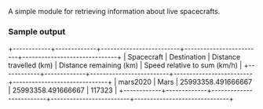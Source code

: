 A simple module for retrieving information about live spacecrafts.

### Sample output

+------------+-------------+-------------------------+-------------------------+------------------------------+
| Spacecraft | Destination | Distance travelled (km) | Distance remaining (km) | Speed relative to sum (km/h) |
+------------+-------------+-------------------------+-------------------------+------------------------------+
| mars2020   | Mars        | 25993358.491666667      | 25993358.491666667      | 117323                       |
+------------+-------------+-------------------------+-------------------------+------------------------------+



